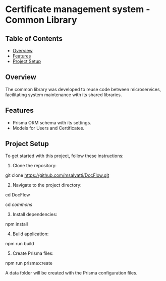 # Certificate management system - Common Library

## Table of Contents

- [Overview](#overview)
- [Features](#features)
- [Project Setup](#project-setup)

## Overview

The common library was developed to reuse code between microservices, facilitating system maintenance with its shared libraries.

## Features

- Prisma ORM schema with its settings.
- Models for Users and Certificates.

## Project Setup

To get started with this project, follow these instructions:

1. Clone the repository:

git clone https://github.com/msalvatti/DocFlow.git

2. Navigate to the project directory:

cd DocFlow

cd _commons_

3. Install dependencies:

npm install

4. Build application:

npm run build

5. Create Prisma files:

npm run prisma:create

A data folder will be created with the Prisma configuration files.